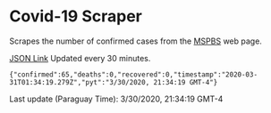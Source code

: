 # Covid-19 Scraper

Scrapes the number of confirmed cases from the [MSPBS](https://www.mspbs.gov.py/covid-19.php) web page.

[JSON Link](https://jmayalag.github.io/covid19-scrape/cases.json)
Updated every 30 minutes.
```
{"confirmed":65,"deaths":0,"recovered":0,"timestamp":"2020-03-31T01:34:19.279Z","pyt":"3/30/2020, 21:34:19 GMT-4"}
```
Last update (Paraguay Time): 3/30/2020, 21:34:19 GMT-4